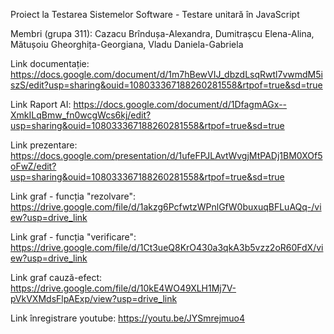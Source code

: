 Proiect la Testarea Sistemelor Software - Testare unitară în JavaScript

Membri (grupa 311): Cazacu Brîndușa-Alexandra, Dumitrașcu Elena-Alina, Mătușoiu Gheorghița-Georgiana, Vladu Daniela-Gabriela

Link documentație: https://docs.google.com/document/d/1m7hBewVIJ_dbzdLsqRwtl7vwmdM5iszS/edit?usp=sharing&ouid=108033367188260281558&rtpof=true&sd=true

Link Raport AI: https://docs.google.com/document/d/1DfagmAGx--XmkILqBmw_fn0wcgWcs6kj/edit?usp=sharing&ouid=108033367188260281558&rtpof=true&sd=true

Link prezentare: https://docs.google.com/presentation/d/1ufeFPJLAvtWvgjMtPADj1BM0XOf5oFwZ/edit?usp=sharing&ouid=108033367188260281558&rtpof=true&sd=true

Link graf - funcția "rezolvare": https://drive.google.com/file/d/1akzg6PcfwtzWPnlGfW0buxuqBFLuAQq-/view?usp=drive_link

Link graf - funcția "verificare": https://drive.google.com/file/d/1Ct3ueQ8KrO430a3qkA3b5vzz2oR60FdX/view?usp=drive_link

Link graf cauză-efect: https://drive.google.com/file/d/10kE4WO49XLH1Mj7V-pVkVXMdsFlpAExp/view?usp=drive_link

Link înregistrare youtube: https://youtu.be/JYSmrejmuo4
